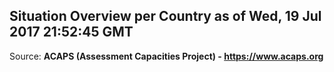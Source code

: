## Situation Overview per Country as of Wed, 19 Jul 2017 21:52:45 GMT

Source: **ACAPS (Assessment Capacities Project) - https://www.acaps.org**